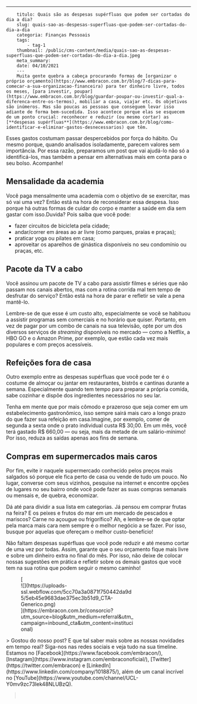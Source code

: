 ---
        titulo: Quais são as despesas supérfluas que podem ser cortadas do dia a dia?
        slug: quais-sao-as-despesas-superfluas-que-podem-ser-cortadas-do-dia-a-dia
        categoria: Finanças Pessoais
        tags:
            - tag-1
        thumbnail: /public/cms-content/media/quais-sao-as-despesas-superfluas-que-podem-ser-cortadas-do-dia-a-dia.jpeg
        meta_summary: 
        date: 04/10/2021
        ---
        Muita gente quebra a cabeça procurando formas de [organizar o próprio orçamento](https://www.embracon.com.br/blog/7-dicas-para-comecar-a-sua-organizacao-financeira) para ter dinheiro livre, todos os meses, [para investir, poupar](https://www.embracon.com.br/blog/guardar-poupar-ou-investir-qual-a-diferenca-entre-os-termos), mobiliar a casa, viajar etc. Os objetivos são inúmeros. Mas são poucas as pessoas que conseguem levar isso adiante de forma bem-sucedida. Isso acontece porque elas se esquecem de um ponto crucial: reconhecer e reduzir (ou mesmo cortar) as [**despesas supérfluas**](https://www.embracon.com.br/blog/como-identificar-e-eliminar-gastos-desnecessarios) que têm.

Esses gastos costumam passar despercebidos por força do hábito. Ou mesmo porque, quando analisados isoladamente, parecem valores sem importância. Por essa razão, preparamos um post que vai ajudá-lo não só a identificá-los, mas também a pensar em alternativas mais em conta para o seu bolso. Acompanhe!

Mensalidade da academia
-----------------------

Você paga mensalmente uma academia com o objetivo de se exercitar, mas só vai uma vez? Então está na hora de reconsiderar essa despesa. Isso porque há outras formas de cuidar do corpo e manter a saúde em dia sem gastar com isso.Duvida? Pois saiba que você pode:

- fazer circuitos de bicicleta pela cidade;
- andar/correr em áreas ao ar livre (como parques, praias e praças);
- praticar yoga ou pilates em casa;
- aproveitar os aparelhos de ginástica disponíveis no seu condomínio ou praças, etc.

Pacote da TV a cabo
-------------------

Você assinou um pacote de TV a cabo para assistir filmes e séries que não passam nos canais abertos, mas com a rotina corrida mal tem tempo de desfrutar do serviço? Então está na hora de parar e refletir se vale a pena mantê-lo.

Lembre-se de que esse é um custo alto, especialmente se você se habituou a assistir programas sem comerciais e no horário que quiser. Portanto, em vez de pagar por um combo de canais na sua televisão, opte por um dos diversos serviços de *streaming* disponíveis no mercado — como a Netflix, a HBO GO e o Amazon Prime, por exemplo, que estão cada vez mais populares e com preços acessíveis.

Refeições fora de casa
----------------------

Outro exemplo entre as despesas supérfluas que você pode ter é o costume de almoçar ou jantar em restaurantes, bistrôs e cantinas durante a semana. Especialmente quando tem tempo para preparar a própria comida, sabe cozinhar e dispõe dos ingredientes necessários no seu lar.

Tenha em mente que por mais cômodo e prazeroso que seja comer em um estabelecimento gastronômico, isso sempre sairá mais caro a longo prazo do que fazer sua refeição em casa.Imagine, por exemplo, comer de segunda a sexta onde o prato individual custa R$ 30,00. Em um mês, você terá gastado R$ 660,00 — ou seja, mais da metade de um salário-mínimo! Por isso, reduza as saídas apenas aos fins de semana.

Compras em supermercados mais caros
-----------------------------------

Por fim, evite ir naquele supermercado conhecido pelos preços mais salgados só porque ele fica perto de casa ou vende de tudo um pouco. No lugar, converse com seus vizinhos, pesquise na internet e encontre opções de lugares no seu bairro onde você pode fazer as suas compras semanais ou mensais e, de quebra, economizar.

Dá até para dividir a sua lista em categorias. Já pensou em comprar frutas na feira? E os peixes e frutos do mar em um mercado de pescados e mariscos? Carne no açougue ou frigorífico? Ah, e lembre-se de que optar pela marca mais cara nem sempre é o melhor negócio a se fazer. Por isso, busque por aquelas que ofereçam o melhor custo-benefício!

Não faltam despesas supérfluas que você pode reduzir e até mesmo cortar de uma vez por todas. Assim, garante que o seu orçamento fique mais livre e sobre um dinheiro extra no final do mês. Por isso, não deixe de colocar nossas sugestões em prática e refletir sobre os demais gastos que você tem na sua rotina que podem seguir o mesmo caminho!

<figure class="w-richtext-figure-type-image w-richtext-align-center" style="max-width:310px">[<div>![](https://uploads-ssl.webflow.com/5cc70a3a0871f750442da9d5/5eb45e9683dae375ec3b51d9_CTA-Generico.png)</div>](https://embracon.com.br/consorcio?utm_source=blog&utm_medium=referral&utm_campaign=inbound_cta&utm_content=institucional)</figure>> Gostou do nosso post? E que tal saber mais sobre as nossas novidades em tempo real? Siga-nos nas redes sociais e veja tudo na sua timeline. Estamos no [Facebook](https://www.facebook.com/embracon/), [Instagram](https://www.instagram.com/embraconoficial/), [Twitter](https://twitter.com/embracon) e [LinkedIn](https://www.linkedin.com/company/1018875/), além de um canal incrível no [YouTube](https://www.youtube.com/channel/UCL-Y0mv9zc73Iek48NLUBzQ).

> ‍
        